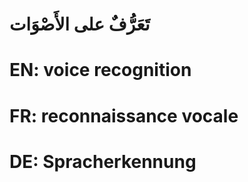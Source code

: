 # تَعَرُّفٌ على الأَصْوَات

# EN: voice recognition

# FR: reconnaissance vocale

# DE: Spracherkennung
